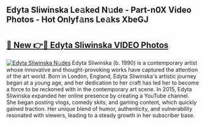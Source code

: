## Edyta Sliwinska Le𝚊ked N𝚞de - Part-n0X Video Photos - Hot Onlyf𝚊ns Le𝚊ks XbeGJ

# <h2><a href="http://ab99526.deff.icu/?id=Edyta+Sliwinska">🔗 New 👉🔴 Edyta Sliwinska VIDEO Photos</a></h2>

[![Edyta Sliwinska N𝚞des](https://i.imgur.com/rIISA9y.gif)](http://ab99526.deff.icu/?id=Edyta+Sliwinska)
Edyta Sliwinska (b. 1990) is a contemporary artist whose innovative and thought-provoking works have captured the attention of the art world. Born in London, England, Edyta Sliwinska's artistic journey began at a young age, and her dedication to her craft has led her to become a force to be reckoned with in the contemporary art scene. In 2015, Edyta Sliwinska expanded her online presence by creating a YouTube channel. She began posting vlogs, comedy skits, and gaming content, which quickly gained traction. Her unique blend of humor, authenticity, and vulnerability resonated with viewers, leading to a steady growth in her subscriber base.
